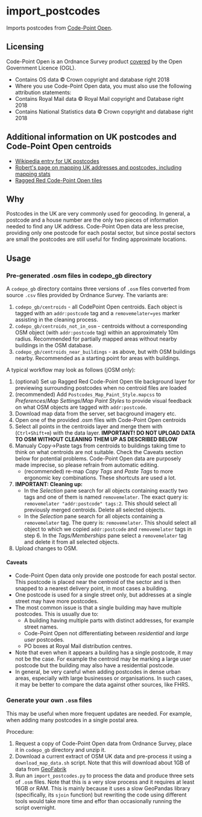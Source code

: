 # import_postcodes
Imports postcodes from [Code-Point Open](https://www.ordnancesurvey.co.uk/business-and-government/products/code-point-open.html).

## Licensing
Code-Point Open is an Ordnance Survey product [covered](https://www.ordnancesurvey.co.uk/business-and-government/products/code-point-open.html) by the Open Government Licence (OGL).

- Contains OS data © Crown copyright and database right 2018
- Where you use Code-Point Open data, you must also use the following attribution statements:
- Contains Royal Mail data © Royal Mail copyright and Database right 2018
- Contains National Statistics data © Crown copyright and database right 2018


## Additional information on UK postcodes and Code-Point Open centroids
- [Wikipedia entry for UK postcodes](https://en.wikipedia.org/wiki/Postcodes_in_the_United_Kingdom)
- [Robert's page on mapping UK addresses and postcodes, including mapping stats](https://osm.mathmos.net/addresses/)
- [Ragged Red Code-Point Open tiles](http://codepoint.raggedred.net/)

## Why

Postcodes in the UK are very commonly used for geocoding. In general, a postcode and a house number are the only two pieces of information needed to find any UK address. Code-Point Open data are less precise, providing only one postcode for each postal sector, but since postal sectors are small the postcodes are still useful for finding approximate locations.

## Usage

### Pre-generated .osm files in codepo_gb directory

A `codepo_gb` directory contains three versions of `.osm` files converted from source `.csv` files provided by Ordnance Survey. The variants are:
1. `codepo_gb/centroids` - all CodePoint Open centroids. Each object is tagged with an `addr:postcode` tag and a `removemelater=yes` marker assisting in the cleaning process.
2. `codepo_gb/centroids_not_in_osm` - centroids without a corresponding OSM object (with `addr:postcode` tag) within an approximately 10m radius. Recommended for partially mapped areas without nearby buildings in the OSM database.
3. `codepo_gb/centroids_near_buildings` - as above, but with OSM buildings nearby. Recommended as a starting point for areas with buildings.

A typical workflow may look as follows (jOSM only):
1. (optional) Set up Ragged Red Code-Point Open tile background layer for previewing surrounding postcodes when no centroid files are loaded
2. (recommended) Add `Postcodes_Map_Paint_Style.mapcss` to _Preferences_/_Map Settings_/_Map Paint Styles_ to provide visual feedback on what OSM objects are tagged with `addr:postcode`.
3. Download map data from the server, set bacground imagery etc.
4. Open one of the provided .osm files with Code-Point Open centroids
5. Select all points in the centroids layer and merge them with (`Ctrl+Shift+m`) with the data layer. **IMPORTANT! DO NOT UPLOAD DATA TO OSM WITHOUT CLEANING THEM UP AS DESCRIBED BELOW**
6. Manualy Copy->Paste tags from centroids to buildings taking time to think on what centroids are not suitable. Check the Caveats section below for potential problems. Code-Point Open data are purposely made imprecise, so please refrain from automatic editing.
   - (recommended) re-map _Copy Tags_ and _Paste Tags_ to more ergonomic key combinations. These shortcuts are used a lot.
7. **IMPORTANT: Cleaning up:**
   - In the _Selection_ pane search for all objects containing exactly two tags and one of them is named `removemelater`. The exact query is: `removemelater "addr:postcode" tags:2`. This should select all previously merged centroids. Delete all selected objects.
   - In the _Selection_ pane search for all objects containing a `removemelater` tag. The query is: `removemelater`. This should select all object to which we copied `addr:postcode` and `removemelater` tags in step 6. In the _Tags/Memberships_ pane select a `removemelater` tag and delete it from all selected objects.
8. Upload changes to OSM.
  
#### Caveats
- Code-Point Open data only provide one postcode for each postal sector. This postcode is placed near the centroid of the sector and is then snapped to a nearest delivery point, in most cases a building.
- One postcode is used for a single street only, but addresses at a single street may have more postcodes.
- The most common issue is that a single building may have multiple postcodes. This is usually due to:
  - A building having multiple parts with distinct addresses, for example street names.
  - Code-Point Open not differentiating between _residential_ and _large user_ postcodes.
  - PO boxes at Royal Mail distribution centres.
- Note that even when it appears a building has a single postcode, it may not be the case. For example the centroid may be marking a large user postcode but the building may also have a residential postcode.
- In general, be very careful when adding postcodes in dense urban areas, especially with large businesses or organisations. In such cases, it may be better to compare the data against other sources, like FHRS.

### Generate your own `.osm` files
This may be useful when more frequent updates are needed. For example, when adding many postcodes in a single postal area.

Procedure:
1. Request a copy of Code-Point Open data from Ordnance Survey, place it in `codepo_gb` directory and unzip it.
2. Download a current extract of OSM UK data and pre-process it using a `download_map_data.sh` script. Note that this will download about 1GB of data from [GeoFabrik](http://download.geofabrik.de/europe/)
3. Run an `import_postcodes.py` to process the data and produce three sets of `.osm` files. Note that this is a very slow process and it requires at least 16GB or RAM. This is mainly because it uses a slow GeoPandas library (specifically, its `sjoin` function) but rewriting the code using different tools would take more time and effor than occasionally running the script overnight.


